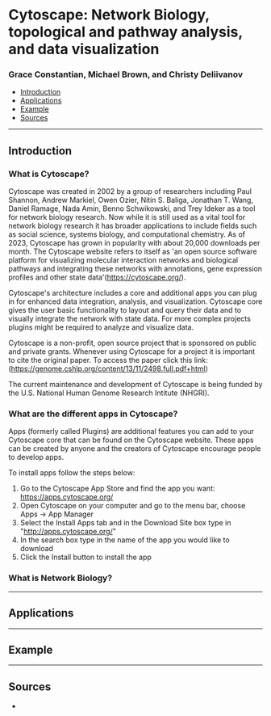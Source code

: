 # Cytoscape: Network Biology, topological and pathway analysis, and data visualization  
### Grace Constantian, Michael Brown, and Christy Deliivanov

*   [Introduction](#introduction)
*   [Applications](#applications)
*   [Example](#example)
*   [Sources](#sources)

* * *

## Introduction

### What is Cytoscape?

Cytoscape was created in 2002 by a group of researchers including Paul Shannon, Andrew Markiel, Owen Ozier, Nitin S. Baliga, Jonathan T. Wang, Daniel Ramage, Nada Amin, Benno Schwikowski, and Trey Ideker as a tool for network biology research. Now while it is still used as a vital tool for network biology research it has broader applications to include fields such as social science, systems biology, and computational chemistry. As of 2023, Cytoscape has grown in popularity with about 20,000 downloads per month. The Cytoscape website refers to itself as 'an open source software platform for visualizing molecular interaction networks and biological pathways and integrating these networks with annotations, gene expression profiles and other state data'(https://cytoscape.org/). 

Cytoscape's architecture includes a core and additional apps you can plug in for enhanced data integration, analysis, and visualization. Cytoscape core gives the user basic functionality to layout and query their data and to visually integrate the network with state data. For more complex projects plugins might be required to analyze and visualize data.

Cytoscape is a non-profit, open source project that is sponsored on public and private grants. Whenever using Cytoscape for a project it is important to cite the original paper. To access the paper click this link: (https://genome.cshlp.org/content/13/11/2498.full.pdf+html)

The current maintenance and development of Cytoscape is being funded by the U.S. National Human Genome Research Intitute (NHGRI).

### What are the different apps in Cytoscape?

Apps (formerly called Plugins) are additional features you can add to your Cytoscape core that can be found on the Cytoscape website. These apps can be created by anyone and the creators of Cytoscape encourage people to develop apps. 

To install apps follow the steps below:

1. Go to the Cytoscape App Store and find the app you want: https://apps.cytoscape.org/
2. Open Cytoscape on your computer and go to the menu bar, choose Apps -> App Manager
3. Select the Install Apps tab and in the Download Site box type in "http://apps.cytoscape.org/"
4. In the search box type in the name of the app you would like to download
5. Click the Install button to install the app

### What is Network Biology?

* * *

## Applications


* * *

## Example

* * *

## Sources

*
